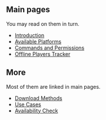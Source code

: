 ## Main pages
You may read on them in turn.
- [Introduction](https://github.com/yueyinqiu/NWorldPermissions/wiki/Introduction)
- [Available Platforms](https://github.com/yueyinqiu/NWorldPermissions/wiki/Available-Platforms)
- [Commands and Permissions](https://github.com/yueyinqiu/NWorldPermissions/wiki/Commands-and-Permissions)
- [Offline Players Tracker](https://github.com/yueyinqiu/NWorldPermissions/wiki/Offline-Players-Tracker)

## More
Most of them are linked in main pages.
- [Download Methods](https://github.com/yueyinqiu/NWorldPermissions/wiki/Download-Methods)
- [Use Cases](https://github.com/yueyinqiu/NWorldPermissions/wiki/Use-Cases)
- [Availability Check](https://github.com/yueyinqiu/NWorldPermissions/wiki/Availability-Check)